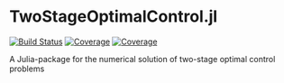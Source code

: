 # TwoStageOptimalControl.jl

[![Build Status](https://github.com/michaelfreiberger/TwoStageOptimalControl.jl/actions/workflows/CI.yml/badge.svg?branch=master)](https://github.com/michaelfreiberger/TwoStageOptimalControl.jl/actions/workflows/CI.yml?query=branch%3Amaster)
[![Coverage](https://codecov.io/gh/michaelfreiberger/TwoStageOptimalControl.jl/branch/main/graph/badge.svg)](https://codecov.io/gh/michaelfreiberger/TwoStageOptimalControl.jl)
[![Coverage](https://coveralls.io/repos/github/michaelfreiberger/TwoStageOptimalControl.jl/badge.svg?branch=main)](https://coveralls.io/github/michaelfreiberger/TwoStageOptimalControl.jl?branch=main)

A Julia-package for the numerical solution of two-stage optimal control problems